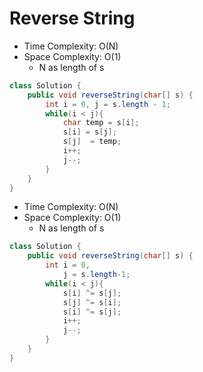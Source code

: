 # Reverse String

- Time Complexity: O(N)
- Space Complexity: O(1)
  - N as length of s

```java
class Solution {
    public void reverseString(char[] s) {
        int i = 0, j = s.length - 1;
        while(i < j){
            char temp = s[i];
            s[i] = s[j];
            s[j]  = temp;
            i++;
            j--;
        }
    }
}
```

- Time Complexity: O(N)
- Space Complexity: O(1)
  - N as length of s

```java
class Solution {
    public void reverseString(char[] s) {
        int i = 0,
            j = s.length-1;
        while(i < j){
            s[i] ^= s[j];
            s[j] ^= s[i];
            s[i] ^= s[j];
            i++;
            j--;
        }
    }
}
```
